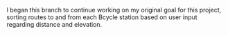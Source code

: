 I began this branch to continue working on my original goal for this project, sorting routes to and from each Bcycle station
based on user input regarding distance and elevation. 
